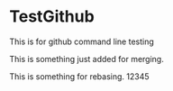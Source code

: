 # TestGithub
This is for github command line testing

This is something just added for merging.

This is something for rebasing.
12345
